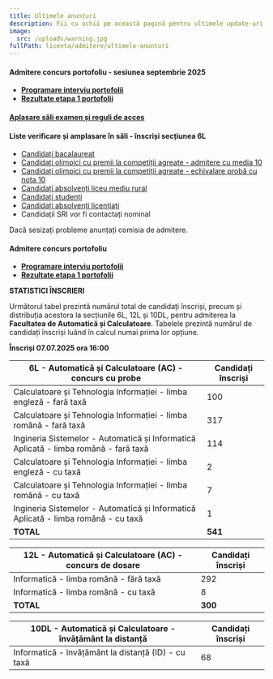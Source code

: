 ```yaml
---
title: Ultimele anunțuri
description: Fii cu ochii pe această pagină pentru ultimele update-uri!
image:
  src: /uploads/warning.jpg
fullPath: licenta/admitere/ultimele-anunturi
---
```

#### **Admitere concurs portofoliu - sesiunea septembrie 2025**

* **[Programare interviu portofolii](https://admitere.ac.upt.ro/uploads/programareinterviu_toamna.pdf)**
* **[Rezultate etapa 1 portofolii](https://admitere.ac.upt.ro/uploads/rezultateportofoliu_etapa1_toamna.pdf)**

<Attachment label="S-au afișat rezultatele pentru Runda 1 de confirmări la secțiunea 12L" internal="licenta/admitere/rezultate-admitere-sectiunea-12l-iulie-2025"></Attachment>

<Attachment label="S-au afișat rezultatele pentru Runda 3 de confirmări la secțiunea 6L" internal="licenta/admitere/rezultate-admitere-sectiunea-6l-iulie-2025"></Attachment>

#### [Aplasare săli examen și reguli de acces](https://admitere.ac.upt.ro/uploads/amplasare-sali-de-examen-reguli-acces-2025.pdf)

#### **Liste verificare și amplasare în săli - înscriși secțiunea 6L**

* [Candidați bacalaureat](https://admitere.ac.upt.ro/uploads/6l-b.pdf)
* [Candidați olimpici cu premii la competiții agreate - admitere cu media 10](https://admitere.ac.upt.ro/uploads/6l-o1.pdf)
* [Candidați olimpici cu premii la competiții agreate - echivalare probă cu nota 10](https://admitere.ac.upt.ro/uploads/6l-o2.pdf)
* [Candidați absolvenți liceu mediu rural](https://admitere.ac.upt.ro/uploads/6l-rural.pdf)
* [Candidați studenți](https://admitere.ac.upt.ro/uploads/6l-s.pdf)
* [Candidați absolvenți licențiați](https://admitere.ac.upt.ro/uploads/6l-l.pdf)
* Candidații SRI vor fi contactați nominal

Dacă sesizați probleme anunțați comisia de admitere.

#### **Admitere concurs portofoliu**

* **[Programare interviu portofolii](https://admitere.ac.upt.ro/uploads/programareinterviu-2025.pdf)**
* **[Rezultate etapa 1 portofolii](https://admitere.ac.upt.ro/uploads/rezultateportofoliu_etapa1-2025.pdf)**

**STATISTICI ÎNSCRIERI**

Următorul tabel prezintă numărul total de candidați înscriși, precum și distribuția acestora la secțiunile 6L, 12L și 10DL, pentru admiterea la **Facultatea de Automatică și Calculatoare**. Tabelele prezintă numărul de candidați înscriși luând în calcul numai prima lor opțiune.

**Înscriși 07.07.2025 ora 16:00**

| **6L - Automatică și Calculatoare (AC) - concurs cu probe**                          | **Candidați înscriși** |
| ------------------------------------------------------------------------------------ | ---------------------- |
| Calculatoare și Tehnologia Informației - limba engleză - fară taxă                   | 100                    |
| Calculatoare și Tehnologia Informației - limba română - fară taxă                    | 317                    |
| Ingineria Sistemelor - Automatică și Informatică Aplicată - limba română - fară taxă | 114                    |
| Calculatoare și Tehnologia Informației - limba engleză - cu taxă                     | 2                      |
| Calculatoare și Tehnologia Informației - limba română - cu taxă                      | 7                      |
| Ingineria Sistemelor - Automatică și Informatică Aplicată - limba română - cu taxă   | 1                      |
| **TOTAL**                                                                            | **541**                |

| **12L - Automatică și Calculatoare (AC) - concurs de dosare** | **Candidați înscriși** |
| ------------------------------------------------------------- | ---------------------- |
| Informatică - limba română - fără taxă                        | 292                    |
| Informatică - limba română - cu taxă                          | 8                      |
| **TOTAL**                                                     | **300**                |

| **10DL - Automatică și Calculatoare - învățământ la distanță** | **Candidați înscriși** |
| -------------------------------------------------------------- | ---------------------- |
| Informatică - învățământ la distanță (ID) - cu taxă            | 68                     |